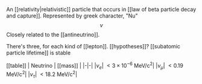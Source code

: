 An [[relativity|relativistic]] particle that occurs in [[law of beta particle decay and capture]]. Represented by greek character, "Nu" $$\nu$$
Closely related to the [[antineutrino]].

There's three, for each kind of [[lepton]]. [[hypotheses]]? [[subatomic particle lifetime]] is stable

[[table]]
| Neutrino | [[mass]] |
|-|-|
|$\nu_e$| $<3\times10^{-6} \text{ MeV/c}^2$|
|$\nu_\mu$| $<0.19 \text{ MeV/c}^2$|
|$\nu_\tau$| $<18.2 \text{ MeV/c}^2$|

